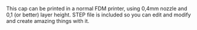 This cap can be printed in a normal FDM printer, using 0,4mm nozzle and 0,1 (or better) layer height. STEP file is included so you can edit and modify and create amazing things with it.
